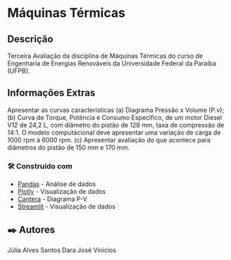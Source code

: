 # Máquinas Térmicas


## Descrição

Terceira Avaliação da disciplina de Máquinas Térmicas do curso de Engenharia de Energias Renováveis da Universidade Federal da Paraíba (UFPB).

## Informações Extras 

Apresentar as curvas características (a) Diagrama Pressão x Volume (P.v); (b) Curva de Torque, 
Potência e Consumo Específico, de um motor Diesel V12 de 24,2 L, com diâmetro do pistão de 128 
mm, taxa de compressão de 14:1. O modelo computacional deve apresentar uma variação de carga 
de 1000 rpm à 6000 rpm. (c) Apresentar avaliação do que acontece para diâmetros do pistão de 150 
mm e 170 mm. 

### 🛠️ Construído com

* [Pandas](https://pandas.pydata.org/docs/) - Análise de dados
* [Plotly](https://plotly.com/python/) - Visualização de dados
* [Cantera](https://cantera.org/dev/examples/python/reactors/ic_engine.html) - Diagrama P-V
* [Streamlit](https://streamlit.io/) - Visualização de dados

## ✒️ Autores

Júlia Alves Santos 
Dara
José Vinicios 